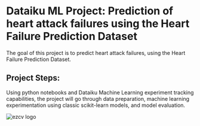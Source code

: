 <h1>Dataiku ML Project: Prediction of heart attack failures using the Heart Failure Prediction Dataset</h1>

The goal of this project is to predict heart attack failures, using the Heart Failure Prediction Dataset. 

<h2>Project Steps: </h2>
Using python notebooks and Dataiku Machine Learning experiment tracking capabilities, the project will go through data preparation, machine learning experimentation using classic scikit-learn models, and model evaluation.

![ezcv logo](https://github.com/Pollybs/dataiku_ML_heart_attack_prediction/blob/main/EDA-Heart-Failure-Prediction-Dataset.png)
